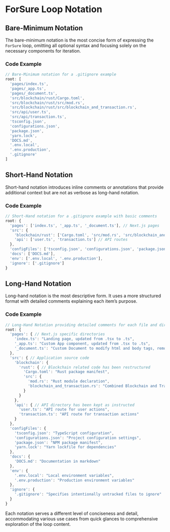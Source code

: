 # ForSure Loop Notation

## Bare-Minimum Notation

The bare-minimum notation is the most concise form of expressing the `ForSure` loop, omitting all optional syntax and focusing solely on the necessary components for iteration.

### Code Example

```typescript
// Bare-Minimum notation for a .gitignore example
root: [
  'pages/index.ts',
  'pages/_app.ts',
  'pages/_document.ts',
  'src/blockchain/rust/Cargo.toml',
  'src/blockchain/rust/src/mod.rs',
  'src/blockchain/rust/src/blockchain_and_transaction.rs',
  'src/api/user.ts',
  'src/api/transaction.ts',
  'tsconfig.json',
  'configurations.json',
  'package.json',
  'yarn.lock',
  'DOCS.md',
  '.env.local',
  '.env.production',
  '.gitignore'
]
```

## Short-Hand Notation

Short-hand notation introduces inline comments or annotations that provide additional context but are not as verbose as long-hand notation.

### Code Example

```typescript
// Short-Hand notation for a .gitignore example with basic comments
root: {
  'pages': ['index.ts', '_app.ts', '_document.ts'], // Next.js pages
  'src': {
    'blockchain/rust': ['Cargo.toml', 'src/mod.rs', 'src/blockchain_and_transaction.rs'], // Rust blockchain code
    'api': ['user.ts', 'transaction.ts'] // API routes
  },
  'configFiles': ['tsconfig.json', 'configurations.json', 'package.json', 'yarn.lock'],
  'docs': ['DOCS.md'],
  'env': ['.env.local', '.env.production'],
  'ignore': ['.gitignore']
}
```

## Long-Hand Notation

Long-hand notation is the most descriptive form. It uses a more structured format with detailed comments explaining each item’s purpose.

### Code Example

```typescript
// Long-Hand Notation providing detailed comments for each file and directory.
root: {
  'pages': { // Next.js specific directories
    'index.ts': "Landing page, updated from .tsx to .ts",
    '_app.ts': "Custom App component, updated from .tsx to .ts",
    '_document.ts': "Custom Document to modify html and body tags, removed .tsx extension"
  },
  'src': { // Application source code
    'blockchain': {
      'rust': { // Blockchain related code has been restructured
        'Cargo.toml': "Rust package manifest",
        'src': {
          'mod.rs': "Rust module declaration",
          'blockchain_and_transaction.rs': "Combined Blockchain and Transaction implementation"
        }
      }
    },
    'api': { // API directory has been kept as instructed
      'user.ts': "API route for user actions",
      'transaction.ts': "API route for transaction actions"
    }
  },
  'configFiles': {
    'tsconfig.json': "TypeScript configuration",
    'configurations.json': "Project configuration settings",
    'package.json': "NPM package manifest",
    'yarn.lock': "Yarn lockfile for dependencies"
  },
  'docs': {
    'DOCS.md': "Documentation in markdown"
  },
  'env': {
    '.env.local': "Local environment variables",
    '.env.production': "Production environment variables"
  },
  'ignore': {
    '.gitignore': "Specifies intentionally untracked files to ignore"
  }
}
```

Each notation serves a different level of conciseness and detail, accommodating various use cases from quick glances to comprehensive exploration of the loop content.
